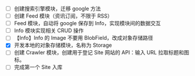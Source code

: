 - [ ] 创建搜索引擎模块，迁移 google 方法
- [ ] 创建 Feed 模块（资讯订阅，不限于 RSS）
- [ ] Feed 模块，自动将 google 保存到 Info，实现模块间的数据交互
- [ ] Info 模块实现相关 CRUD 操作
- [ ] 【Info】Info 的 Image 不要用 BlobField，改成对象存储路径
- [x] 开发本地的对象存储模块，名称为 Storage
- [ ] 创建 Crawler 模块，创建用于登记 Site 网站的 API：输入 URL 拉取标题和图标。
- [ ] 完成第一个 Site 入库
